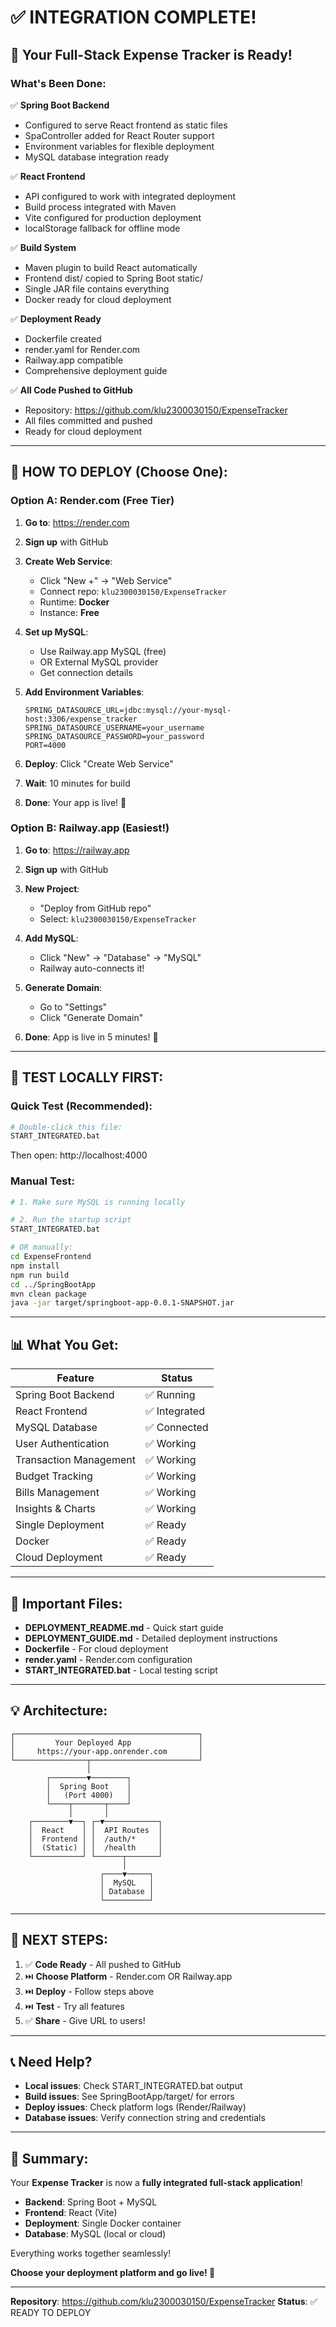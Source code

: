 # ✅ INTEGRATION COMPLETE!

## 🎉 Your Full-Stack Expense Tracker is Ready!

### What's Been Done:

✅ **Spring Boot Backend**
- Configured to serve React frontend as static files
- SpaController added for React Router support
- Environment variables for flexible deployment
- MySQL database integration ready

✅ **React Frontend**
- API configured to work with integrated deployment
- Build process integrated with Maven
- Vite configured for production deployment
- localStorage fallback for offline mode

✅ **Build System**
- Maven plugin to build React automatically
- Frontend dist/ copied to Spring Boot static/
- Single JAR file contains everything
- Docker ready for cloud deployment

✅ **Deployment Ready**
- Dockerfile created
- render.yaml for Render.com
- Railway.app compatible
- Comprehensive deployment guide

✅ **All Code Pushed to GitHub**
- Repository: https://github.com/klu2300030150/ExpenseTracker
- All files committed and pushed
- Ready for cloud deployment

---

## 🚀 HOW TO DEPLOY (Choose One):

### Option A: Render.com (Free Tier)

1. **Go to**: https://render.com
2. **Sign up** with GitHub
3. **Create Web Service**: 
   - Click "New +" → "Web Service"
   - Connect repo: `klu2300030150/ExpenseTracker`
   - Runtime: **Docker**
   - Instance: **Free**

4. **Set up MySQL**:
   - Use Railway.app MySQL (free)
   - OR External MySQL provider
   - Get connection details

5. **Add Environment Variables**:
   ```
   SPRING_DATASOURCE_URL=jdbc:mysql://your-mysql-host:3306/expense_tracker
   SPRING_DATASOURCE_USERNAME=your_username
   SPRING_DATASOURCE_PASSWORD=your_password
   PORT=4000
   ```

6. **Deploy**: Click "Create Web Service"
7. **Wait**: 10 minutes for build
8. **Done**: Your app is live! 🎉

### Option B: Railway.app (Easiest!)

1. **Go to**: https://railway.app
2. **Sign up** with GitHub
3. **New Project**: 
   - "Deploy from GitHub repo"
   - Select: `klu2300030150/ExpenseTracker`

4. **Add MySQL**: 
   - Click "New" → "Database" → "MySQL"
   - Railway auto-connects it!

5. **Generate Domain**:
   - Go to "Settings"
   - Click "Generate Domain"

6. **Done**: App is live in 5 minutes! 🎉

---

## 🧪 TEST LOCALLY FIRST:

### Quick Test (Recommended):
```bash
# Double-click this file:
START_INTEGRATED.bat
```
Then open: http://localhost:4000

### Manual Test:
```bash
# 1. Make sure MySQL is running locally

# 2. Run the startup script
START_INTEGRATED.bat

# OR manually:
cd ExpenseFrontend
npm install
npm run build
cd ../SpringBootApp
mvn clean package
java -jar target/springboot-app-0.0.1-SNAPSHOT.jar
```

---

## 📊 What You Get:

| Feature | Status |
|---------|--------|
| Spring Boot Backend | ✅ Running |
| React Frontend | ✅ Integrated |
| MySQL Database | ✅ Connected |
| User Authentication | ✅ Working |
| Transaction Management | ✅ Working |
| Budget Tracking | ✅ Working |
| Bills Management | ✅ Working |
| Insights & Charts | ✅ Working |
| Single Deployment | ✅ Ready |
| Docker | ✅ Ready |
| Cloud Deployment | ✅ Ready |

---

## 🔗 Important Files:

- **DEPLOYMENT_README.md** - Quick start guide
- **DEPLOYMENT_GUIDE.md** - Detailed deployment instructions
- **Dockerfile** - For cloud deployment
- **render.yaml** - Render.com configuration
- **START_INTEGRATED.bat** - Local testing script

---

## 💡 Architecture:

```
┌─────────────────────────────────────────┐
│         Your Deployed App               │
│     https://your-app.onrender.com       │
└────────────────┬────────────────────────┘
                 │
        ┌────────▼────────┐
        │  Spring Boot    │
        │   (Port 4000)   │
        └────┬───────┬────┘
             │       │
    ┌────────▼──┐ ┌─▼────────────┐
    │  React    │ │  API Routes  │
    │  Frontend │ │  /auth/*     │
    │  (Static) │ │  /health     │
    └───────────┘ └──────┬───────┘
                         │
                    ┌────▼─────┐
                    │  MySQL   │
                    │ Database │
                    └──────────┘
```

---

## 🎯 NEXT STEPS:

1. ✅ **Code Ready** - All pushed to GitHub
2. ⏭️ **Choose Platform** - Render.com OR Railway.app
3. ⏭️ **Deploy** - Follow steps above
4. ⏭️ **Test** - Try all features
5. ✅ **Share** - Give URL to users!

---

## 📞 Need Help?

- **Local issues**: Check START_INTEGRATED.bat output
- **Build issues**: See SpringBootApp/target/ for errors
- **Deploy issues**: Check platform logs (Render/Railway)
- **Database issues**: Verify connection string and credentials

---

## 🌟 Summary:

Your **Expense Tracker** is now a **fully integrated full-stack application**!

- **Backend**: Spring Boot + MySQL
- **Frontend**: React (Vite)
- **Deployment**: Single Docker container
- **Database**: MySQL (local or cloud)

Everything works together seamlessly!

**Choose your deployment platform and go live! 🚀**

---

**Repository**: https://github.com/klu2300030150/ExpenseTracker
**Status**: ✅ READY TO DEPLOY

